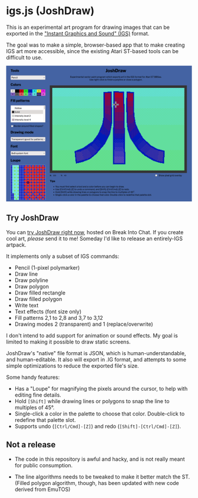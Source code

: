 igs.js (JoshDraw)
=================

This is an experimental art program for drawing images that can be exported in the ["Instant Graphics and Sound" (IGS)](https://breakintochat.com/wiki/Instant_Graphics_and_Sound_(IGS)) format.

The goal was to make a simple, browser-based app that to make creating IGS art more accessible, since the existing Atari ST-based tools can be difficult to use.

![JoshDraw screenshot](/supplemental-info/screenshots/screenshot.png)

Try JoshDraw
------------

You can [try JoshDraw right now](https://breakintochat.com/atari/igs.js/), hosted on Break Into Chat. If you create cool art, _please_ send it to me! Someday I'd like to release an entirely-IGS artpack.

It implements only a subset of IGS commands:

* Pencil (1-pixel polymarker)
* Draw line
* Draw polyline
* Draw polygon
* Draw filled rectangle
* Draw filled polygon
* Write text
* Text effects (font size only)
* Fill patterns 2,1 to 2,8 and 3,7 to 3,12
* Drawing modes 2 (transparent) and 1 (replace/overwrite)

I don't intend to add support for animation or sound effects. My goal is limited to making it possible to draw static screens.

JoshDraw's "native" file format is JSON, which is human-understandable, and human-editable. It also will export in .IG format, and attempts to some simple optimizations to reduce the exported file's size. 

Some handy features:

* Has a "Loupe" for magnifying the pixels around the cursor, to help with editing fine details. 
* Hold `[Shift]` while drawing lines or polygons to snap the line to multiples of 45°.
* Single-click a color in the palette to choose that color. Double-click to redefine that palette slot.
* Supports undo (`[Ctrl/Cmd]-[Z]`) and redo (`[Shift]-[Ctrl/Cmd]-[Z]`).


Not a release
-------------

* The code in this repository is awful and hacky, and is not really meant for public consumption.

* The line algorithms needs to be tweaked to make it better match the ST. (Filled polygon algorithm, though, has been updated with new code derived from EmuTOS)



